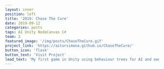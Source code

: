 ```yaml
---
layout: inner
position: left
title: '2019: Chase The Cure'
date: 2019-09-12
categories: posts
tags: AI Unity NodeCanvas C# 
team: 2
featured_image: '/img/posts/ChaseTheCure.gif'
project_link: 'https://aitorsimona.github.io/ChaseTheCure/'
button_icon: 'flask'
button_text: 'Visit Project'
lead_text: 'My first game in Unity using behaviour trees for AI and own Steering Behaviours'
---
```

